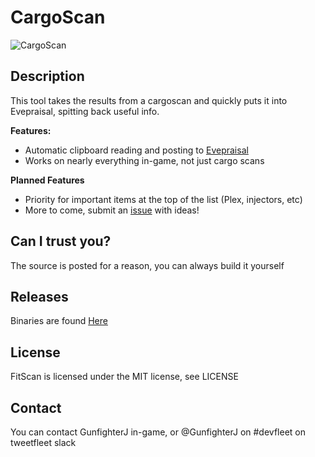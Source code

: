 # CargoScan
![CargoScan](http://i.imgur.com/gBDIjyR.png)

## Description
This tool takes the results from a cargoscan and quickly puts it into Evepraisal, spitting back useful info.

**Features:**
* Automatic clipboard reading and posting to [Evepraisal](http://evepraisal.com)
* Works on nearly everything in-game, not just cargo scans

**Planned Features**
* Priority for important items at the top of the list (Plex, injectors, etc)
* More to come, submit an [issue](https://github.com/GunfighterJ/cargoscan/issues/new) with ideas!

## Can I trust you?
The source is posted for a reason, you can always build it yourself

## Releases
Binaries are found [Here](https://github.com/gunfighterj/cargoscan/releases)

## License
FitScan is licensed under the MIT license, see LICENSE

## Contact
You can contact GunfighterJ in-game, or @GunfighterJ on #devfleet on tweetfleet slack
